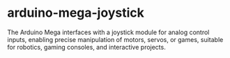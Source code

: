 # arduino-mega-joystick
The Arduino Mega interfaces with a joystick module for analog control inputs, enabling precise manipulation of motors, servos, or games, suitable for robotics, gaming consoles, and interactive projects.
